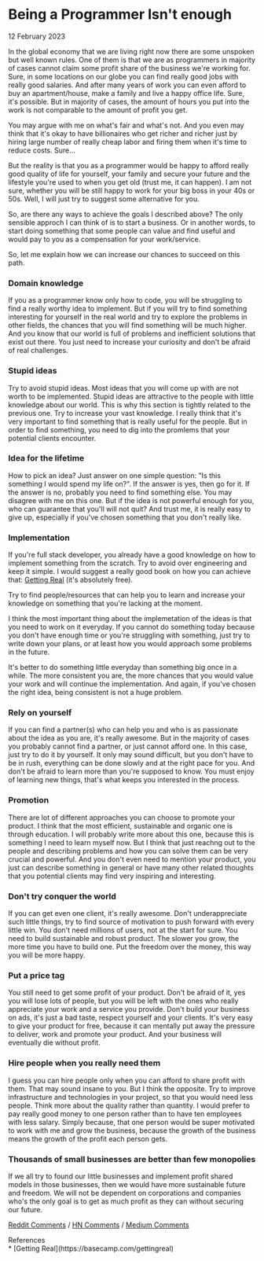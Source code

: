 # Being a Programmer Isn't enough
<div class="date">12 February 2023</div>

In the global economy that we are living right now there are some unspoken but well known rules. One of them is that we are as programmers in majority of cases cannot claim some profit share of the business we're working for. Sure, in some locations on our globe you can find really good jobs with really good salaries. And after many years of work you can even afford to buy an apartment/house, make a family and live a happy office life. Sure, it's possible. But in majority of cases, the amount of hours you put into the work is not comparable to the amount of profit you get.

You may argue with me on what's fair and what's not. And you even may think that it's okay to have billionaires who get richer and richer just by hiring large number of really cheap labor and firing them when it's time to reduce costs. Sure...

But the reality is that you as a programmer would be happy to afford really good quality of life for yourself, your family and secure your future and the lifestyle you're used to when you get old (trust me, it can happen). I am not sure, whether you will be still happy to work for your big boss in your 40s or 50s. Well, I will just try to suggest some alternative for you.

So, are there any ways to achieve the goals I described above? The only sensible approch I can think of is to start a business. Or in another words, to start doing something that some people can value and find useful and would pay to you as a compensation for your work/service.

So, let me explain how we can increase our chances to succeed on this path.

### Domain knowledge

If you as a programmer know only how to code, you will be struggling to find a really worthy idea to implement. But if you will try to find something interesting for yourself in the real world and try to explore the problems in other fields, the chances that you will find something will be much higher. And you know that our world is full of problems and inefficient solutions that exist out there. You just need to increase your curiosity and don't be afraid of real challenges.

### Stupid ideas

Try to avoid stupid ideas. Most ideas that you will come up with are not worth to be implemented. Stupid ideas are attractive to the people with little knowledge about our world. This is why this section is tightly related to the previous one. Try to increase your vast knowledge. I really think that it's very important to find something that is really useful for the people. But in order to find something, you need to dig into the promlems that your potential clients encounter.

### Idea for the lifetime

How to pick an idea? Just answer on one simple question: "Is this something I would spend my life on?". If the answer is yes, then go for it. If the answer is no, probably you need to find something else. You may disagree with me on this one. But if the idea is not powerful enough for you, who can guarantee that you'll will not quit? And trust me, it is really easy to give up, especially if you've chosen something that you don't really like.

### Implementation

If you're full stack developer, you already have a good knowledge on how to implement something from the scratch. Try to avoid over engineering and keep it simple. I would suggest a really good book on how you can achieve that: [Getting Real](https://basecamp.com/gettingreal) (it's absolutely free).

Try to find people/resources that can help you to learn and increase your knowledge on something that you're lacking at the moment.

I think the most important thing about the implemetation of the ideas is that you need to work on it everyday. If you cannot do something today because you don't have enough time or you're struggling with something, just try to write down your plans, or at least how you would approach some problems in the future.

It's better to do something little everyday than something big once in a while. The more consistent you are, the more chances that you would value your work and will continue the implementation. And again, if you've chosen the right idea, being consistent is not a huge problem.  

### Rely on yourself

If you can find a partner(s) who can help you and who is as passionate about the idea as you are, it's really awesome. But in the majority of cases you probably cannot find a partner, or just cannot afford one. In this case, just try to do it by yourself. It only may sound difficult, but you don't have to be in rush, everything can be done slowly and at the right pace for you. And don't be afraid to learn more than you're supposed to know. You must enjoy of learning new things, that's what keeps you interested in the process.

### Promotion

There are lot of different approaches you can choose to promote your product. I think that the most efficient, sustainable and organic one is through education. I will probably write more about this one, because this is something I need to learn myself now. But I think that just reachng out to the people and describing problems and how you can solve them can be very crucial and powerful. And you don't even need to mention your product, you just can describe something in general or have many other related thoughts that you potential clients may find very inspiring and interesting.

### Don't try conquer the world

If you can get even one client, it's really awesome. Don't underappreciate such little things, try to find source of motivation to push forward with every little win. You don't need millions of users, not at the start for sure. You need to build sustainable and robust product. The slower you grow, the more time you have to build one. Put the freedom over the money, this way you will be more happy.

### Put a price tag

You still need to get some profit of your product. Don't be afraid of it, yes you will lose lots of people, but you will be left with the ones who really appreciate your work and a service you provide. Don't build your business on ads, it's just a bad taste, respect yourself and your clients.
It's very easy to give your product for free, because it can mentally put away the pressure to deliver, work and promote your product. And your business will eventually die without profit.

### Hire people when you really need them

I guess you can hire people only when you can afford to share profit with them. That may sound insane to you. But I think the opposite. Try to improve infrastructure and technologies in your project, so that you would need less people. Think more about the quality rather than quantity. I would prefer to pay really good money to one person rather than to have ten employees with less salary. Simply because, that one person would be super motivated to work with me and grow the business, because the growth of the business means the growth of the profit each person gets.

### Thousands of small businesses are better than few monopolies

If we all try to found our little businesses and implement profit shared models in those businesses, then we would have more sustainable future and freedom. We will not be dependent on corporations and companies who's the only goal is to get as much profit as they can without securing our future.

[Reddit Comments](https://www.reddit.com/user/gyen/comments/1102618/being_a_programmer_isnt_enough/) / [HN Comments](https://news.ycombinator.com/item?id=34757952) / [Medium Comments](https://medium.com/@guseynism/being-a-programmer-isnt-enough-6c3da6a15f95)

<div class="refs">References</div>
* [Getting Real](https://basecamp.com/gettingreal)
